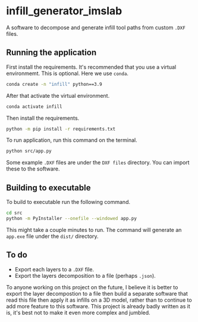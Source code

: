 # infill_generator_imslab
A software to decompose and generate infill tool paths from custom `.DXF` files.

## Running the application
First install the requirements. It's recommended that you use a virtual environmemt. This is optional. Here we use `conda`.
```bash
conda create -n "infill" python==3.9
```
After that activate the virtual environment.
```bash
conda activate infill
```
Then install the requirements.
```bash
python -m pip install -r requirements.txt
```
To run application, run this command on the terminal.
```bash
python src/app.py
```
Some example `.DXF` files are under the `DXF files` directory. You can import these to the software.
## Building to executable
To build to executable run the following command.
```bash
cd src
python -m PyInstaller --onefile --windowed app.py
```
This might take a couple minutes to run. The command will generate an `app.exe` file under the `dist/` directory.

## To do

- Export each layers to a `.DXF` file.
- Export the layers decomposition to a file (perhaps `.json`).

To anyone working on this project on the future, I believe it is better to export the layer decompostion to a file then build a separate software that read this file then apply it as infills on a 3D model, rather than to continue to add more feature to this software. This project is already badly written as it is, it's best not to make it even more complex and jumbled.

